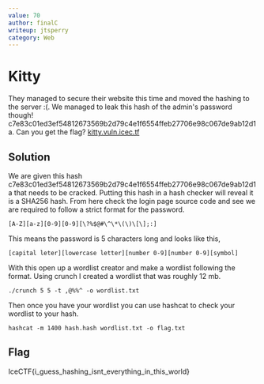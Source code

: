 ```yaml
---
value: 70
author: finalC
writeup: jtsperry
category: Web
---
```


# Kitty

They managed to secure their website this time and moved the hashing to the server :(. We managed to leak this hash of the admin's password though! c7e83c01ed3ef54812673569b2d79c4e1f6554ffeb27706e98c067de9ab12d1a. Can you get the flag? [kitty.vuln.icec.tf](kitty.vuln.icec.tf)



## Solution

We are given this hash c7e83c01ed3ef54812673569b2d79c4e1f6554ffeb27706e98c067de9ab12d1a that needs to be cracked.
Putting this hash in a hash checker will reveal it is a SHA256 hash.
From here check the login page source code and see we are required to follow a strict format for the password.

    [A-Z][a-z][0-9][0-9][\?%$@#\^\*\(\)\[\];:]

This means the password is 5 characters long and looks like this,

    [capital leter][lowercase letter][number 0-9][number 0-9][symbol]

With this open up a wordlist creator and make a wordlist following the format.
Using crunch I created a wordlist that was roughly 12 mb.

    ./crunch 5 5 -t ,@%%^ -o wordlist.txt
    
Then once you have your wordlist you can use hashcat to check your wordlist to your hash.

    hashcat -m 1400 hash.hash wordlist.txt -o flag.txt

## Flag

IceCTF{i_guess_hashing_isnt_everything_in_this_world}
